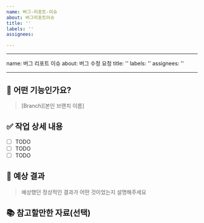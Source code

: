 ```yaml
---
name: 버그-리포트-이슈
about: 버그리포트이슈
title: ''
labels: ''
assignees:

---
```


---
name: 버그 리포트 이슈
about: 버그 수정 요청
title: ''
labels: ''
assignees: ''

---

##  💼 어떤 기능인가요?
> [Branch][본인 브랜치 이름]

## ✅ 작업 상세 내용
- [ ] TODO
- [ ] TODO
- [ ] TODO

## 🐝 예상 결과

> 예상했던 정상적인 결과가 어떤 것이었는지 설명해주세요

## 📚 참고할만한 자료(선택)
